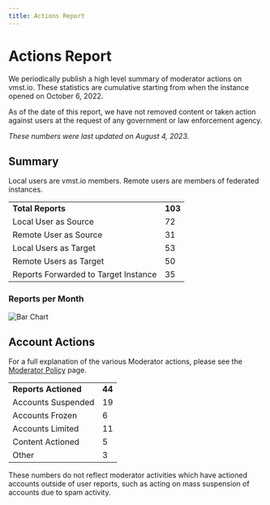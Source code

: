 ```yaml
---
title: Actions Report
---
```


# Actions Report

We periodically publish a high level summary of moderator actions on vmst.io.
These statistics are cumulative starting from when the instance opened on October 6, 2022.

As of the date of this report, we have not removed content or taken action against users at the request of any government or law enforcement agency.

_These numbers were last updated on August 4, 2023._

## Summary
Local users are vmst.io members.
Remote users are members of federated instances.

| | |
|---|---|
| **Total Reports** | **103** |
| Local User as Source | 72 |
| Remote User as Source | 31 |
| Local Users as Target | 53 |
| Remote Users as Target | 50 |
| Reports Forwarded to Target Instance | 35 |

### Reports per Month
![Bar Chart](/reports-per-month.png)

## Account Actions

For a full explanation of the various Moderator actions, please see the [Moderator Policy](/rules/process) page.

| | |
|---|---|
| **Reports Actioned** | **44** |
| Accounts Suspended | 19 |
| Accounts Frozen | 6 |
| Accounts Limited | 11 |
| Content Actioned | 5 |
| Other | 3 |

These numbers do not reflect moderator activities which have actioned accounts outside of user reports, such as acting on mass suspension of accounts due to spam activity.
